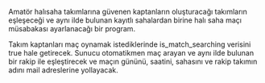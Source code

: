 Amatör halısaha takımlarına güvenen kaptanların oluşturacağı takımların eşleşeceği ve aynı ilde bulunan kayıtlı sahalardan birine halı saha maçı müsabakası ayarlanacağı bir program.

Takım kaptanları maç oynamak istediklerinde is_match_searching verisini true hale getirecek. Sunucu otomatikmen maç arayan ve aynı ilde bulunan bir rakip ile eşleştirecek ve 
maçın gününü, saatini, sahasını ve rakip takımın adını mail adreslerine yollayacak.
